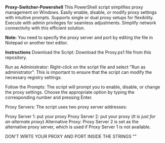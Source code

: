 __**Proxy-Switcher-Powershell**__
This PowerShell script simplifies proxy management on Windows. Easily enable, disable, or modify proxy settings with intuitive prompts. Supports single or dual proxy setups for flexibility. Execute with admin privileges for seamless adjustments. Simplify network connectivity with this efficient solution.

**Note:** You need to specify the proxy server and port by editing the file in Notepad or another text editor.

__**Instructions**__
Download the Script: Download the Proxy.ps1 file from this repository.

Run as Administrator: Right-click on the script file and select "Run as administrator". This is important to ensure that the script can modify the necessary registry settings.

Follow the Prompts: The script will prompt you to enable, disable, or change the proxy settings. Choose the appropriate option by typing the corresponding number and pressing Enter.

Proxy Servers: The script uses two proxy server addresses:

Proxy Server 1: put your proxy
Proxy Server 2: put your proxy (_It is just for an alternate proxy_)
Alternative Proxy: Proxy Server 2 is set as the alternative proxy server, which is used if Proxy Server 1 is not available.

DON'T WRITE YOUR PROXY AND PORT INSIDE THE  STRINGS ""


